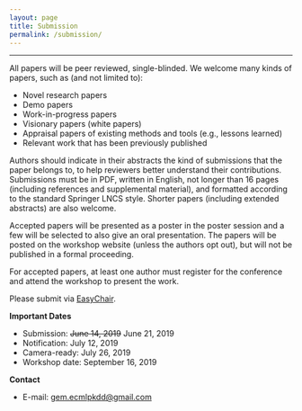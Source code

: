 ```yaml
---
layout: page
title: Submission
permalink: /submission/
---
```

---
All papers will be peer reviewed, single-blinded. We welcome many kinds of papers, such as (and not limited to):
- Novel research papers
- Demo papers
- Work-in-progress papers
- Visionary papers (white papers)
- Appraisal papers of existing methods and tools (e.g., lessons learned)
- Relevant work that has been previously published

Authors should indicate in their abstracts the kind of submissions that the paper belongs to, to help reviewers better understand their contributions. Submissions must be in PDF, written in English, not longer than 16 pages (including references and supplemental material), and formatted according to the standard Springer LNCS style. Shorter papers (including extended abstracts) are also welcome.

Accepted papers will be presented as a poster in the poster session and a few will be selected to also give an oral presentation. The papers will be posted on the workshop website (unless the authors opt out), but will not be published in a formal proceeding.

For accepted papers, at least one author must register for the conference and attend the workshop to present the work.

Please submit via [EasyChair](https://easychair.org/conferences/?conf=gem2019).

**Important Dates**
- Submission: ~~June 14, 2019~~ June 21, 2019
- Notification: July 12, 2019
- Camera-ready: July 26, 2019
- Workshop date: September 16, 2019

**Contact**
- E-mail: gem.ecmlpkdd@gmail.com
